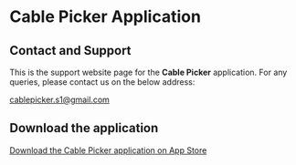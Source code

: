 # Cable Picker Application


## Contact and Support
This is the support website page for the **Cable Picker** application. For any queries, please contact us on the below address:

cablepicker.s1@gmail.com


## Download the application
[Download the Cable Picker application on App Store](https://apps.apple.com/us/app/cable-picker/id1673756820)

